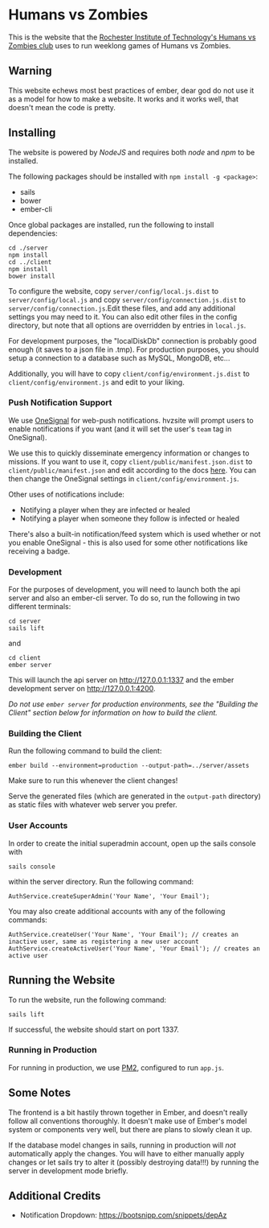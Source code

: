 # Humans vs Zombies

This is the website that the [Rochester Institute of Technology's Humans vs Zombies club](https://hvz.rit.edu/) uses to run weeklong games of Humans vs Zombies.

## Warning

This website echews most best practices of ember, dear god do not use it as a model for how to make a website. It works and it works well, that doesn't mean the code is pretty.

## Installing

The website is powered by _NodeJS_ and requires both _node_ and _npm_ to be
installed.

The following packages should be installed with `npm install -g <package>`:

  - sails
  - bower
  - ember-cli

Once global packages are installed, run the following to install dependencies:

    cd ./server
    npm install
    cd ../client
    npm install
    bower install

To configure the website, copy `server/config/local.js.dist` to `server/config/local.js` and copy `server/config/connection.js.dist` to `server/config/connection.js`.Edit these files, and add any additional settings you may need to it. You can also edit other files in the config directory, but note that all options are overridden by entries in `local.js`.

For development purposes, the "localDiskDb" connection is probably good
enough (it saves to a json file in .tmp). For production purposes, you should
setup a connection to a database such as MySQL, MongoDB, etc...

Additionally, you will have to copy `client/config/environment.js.dist` to `client/config/environment.js`
and edit to your liking.

### Push Notification Support

We use [OneSignal](https://onesignal.com/) for web-push notifications. hvzsite will prompt users to enable notifications if you want (and it will set the user's `team` tag in OneSignal).

We use this to quickly disseminate emergency information or changes to missions. If you want to use it, copy
`client/public/manifest.json.dist` to `client/public/manifest.json` and edit according to the docs
[here](https://documentation.onesignal.com/docs/web-push-setup). You can then change the OneSignal settings in
`client/config/environment.js`.

Other uses of notifications include:

- Notifying a player when they are infected or healed
- Notifying a player when someone they follow is infected or healed

There's also a built-in notification/feed system which is used whether or not you enable OneSignal - this is also used for some other notifications like receiving a badge.

### Development

For the purposes of development, you will need to launch both the api server and also an ember-cli server. To do so,
run the following in two different terminals:

    cd server
    sails lift
    
and

    cd client
    ember server
    
This will launch the api server on http://127.0.0.1:1337 and the ember development server on http://127.0.0.1:4200.

_Do not use `ember server` for production environments, see the "Building the Client" section below for information on how to build the client._

### Building the Client

Run the following command to build the client:

    ember build --environment=production --output-path=../server/assets

Make sure to run this whenever the client changes!

Serve the generated files (which are generated in the `output-path` directory) as static files with whatever web server you prefer.

### User Accounts

In order to create the initial superadmin account, open up the sails console with

    sails console
    
within the server directory. Run the following command:

    AuthService.createSuperAdmin('Your Name', 'Your Email');

You may also create additional accounts with any of the following commands:

    AuthService.createUser('Your Name', 'Your Email'); // creates an inactive user, same as registering a new user account
    AuthService.createActiveUser('Your Name', 'Your Email'); // creates an active user

## Running the Website

To run the website, run the following command:

    sails lift

If successful, the website should start on port 1337.

### Running in Production

For running in production, we use [PM2](http://pm2.keymetrics.io/), configured
to run `app.js`.

## Some Notes

The frontend is a bit hastily thrown together in Ember, and doesn't really follow all conventions thoroughly. It doesn't
make use of Ember's model system or components very well, but there are plans to slowly clean it up.

If the database model changes in sails, running in production will _not_ automatically apply the changes. You will have
to either manually apply changes or let sails try to alter it (possibly destroying data!!!) by running the server
in development mode briefly.

## Additional Credits

* Notification Dropdown: https://bootsnipp.com/snippets/depAz
